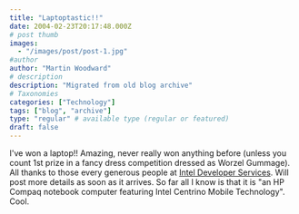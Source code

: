 ```yaml
---
title: "Laptoptastic!!"
date: 2004-02-23T20:17:48.000Z
# post thumb
images:
  - "/images/post/post-1.jpg"
#author
author: "Martin Woodward"
# description
description: "Migrated from old blog archive"
# Taxonomies
categories: ["Technology"]
tags: ["blog", "archive"]
type: "regular" # available type (regular or featured)
draft: false
---
```


I've won a laptop!!  Amazing, never really won anything before (unless you count 1st prize in a fancy dress competition dressed as Worzel Gummage).  All thanks to those every generous people at [Intel Developer Services](http://www.intel.com/ids/).  Will post more details as soon as it arrives.  So far all I know is that it is "an HP Compaq notebook computer featuring Intel Centrino Mobile Technology".  Cool.
